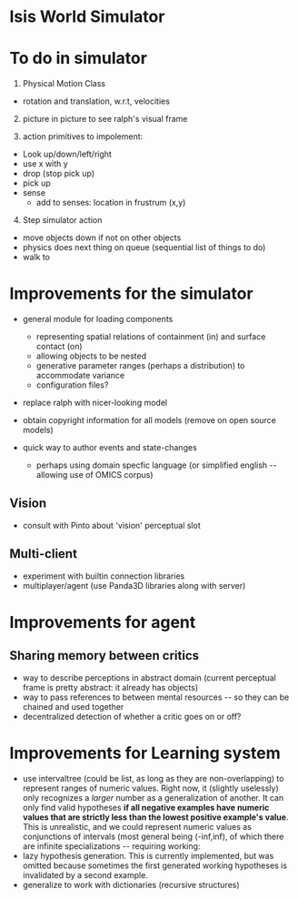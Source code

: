 # Isis World Simulator


# To do in simulator

1. Physical Motion Class
 - rotation and translation, w.r.t, velocities

2. picture in picture to see ralph's visual frame

3. action primitives to impolement:
 -  Look up/down/left/right
 - use x with y
 - drop (stop pick up)
 - pick up
 - sense
   - add to senses: location in frustrum (x,y) 

4. Step simulator action
 - move objects down if not on other objects
 - physics does next thing on queue (sequential list of things to do)
 - walk to

# Improvements for the simulator

- general module for loading components
  - representing spatial relations of containment (in) and surface contact (on)
  - allowing objects to be nested
  - generative parameter ranges (perhaps a distribution) to accommodate variance 
  - configuration files?

- replace ralph with nicer-looking model
- obtain copyright information for all models (remove on open source models)

- quick way to author events and state-changes
  - perhaps using domain specfic language (or simplified english -- allowing use of OMICS corpus)
 

## Vision
- consult with Pinto about 'vision' perceptual slot


## Multi-client
- experiment with builtin connection libraries
- multiplayer/agent (use Panda3D libraries along with server)


# Improvements for agent

## Sharing memory between critics
 - way to describe perceptions in abstract domain (current perceptual frame is pretty abstract: it already has objects)
 - way to pass references to between mental resources -- so they can be chained and used together
 - decentralized detection of whether a critic goes on or off?

# Improvements for Learning system

 - use intervaltree (could be list, as long as they are non-overlapping) to represent ranges of numeric values.  Right now, it (slightly uselessly) only recognizes a _larger_ number as a generalization of another. It can only find valid hypotheses **if all negative examples have numeric values that are strictly less than the lowest positive example's value**.  This is unrealistic, and we could represent numeric values as conjunctions of intervals (most general being (-inf,inf), of which there are infinite specializations -- requiring working: 
 - lazy hypothesis generation.  This is currently implemented, but was omitted because sometimes the first generated working hypotheses is invalidated by a second example.  
 - generalize to work with dictionaries (recursive structures)

 

